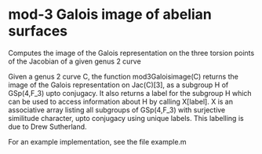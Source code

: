 # mod-3 Galois image of abelian surfaces
Computes the image of the Galois representation on the three torsion points of the Jacobian of a given genus 2 curve

Given a genus 2 curve C, the function mod3Galoisimage(C) returns the image of the Galois representation on Jac(C)[3], 
as a subgroup H of GSp(4,F_3) upto conjugacy. It also returns a label for the subgroup H which can be used to access 
information about H by calling X[label]. X is an associative array listing all subgroups of GSp(4,F_3) with surjective
similitude character, upto conjugacy using unique labels. This labelling is due to Drew Sutherland.

For an example implementation, see the file example.m

